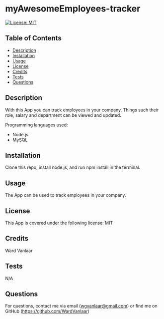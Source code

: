 
# myAwesomeEmployees-tracker
[![License: MIT](https://img.shields.io/badge/License-MIT-yellow.svg)](https://opensource.org/licenses/MIT)
## Table of Contents
* [Description](#Description)
* [Installation](#Installation)
* [Usage](#Usage)
* [License](#License)
* [Credits](#Credits)
* [Tests](#Tests)
* [Questions](#Questions)


## Description
With this App you can track employees in your company. Things such their role, salary and department can be viewed and updated.

Programming languages used:
* Node.js
* MySQL


## Installation
Clone this repo, install node.js, and run npm install in the terminal.

## Usage
The App can be used to track employees in your company.

## License
This App is covered under the following license: MIT

## Credits
Ward Vanlaar

## Tests
N/A

## Questions
For questions, contact me via email (wgvanlaar@gmail.com) or find me on GitHub (https://github.com/WardVanlaar)
  